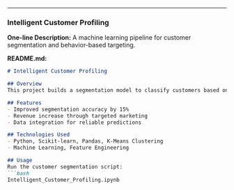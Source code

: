 ---

### **Intelligent Customer Profiling**  
**One-line Description:**
A machine learning pipeline for customer segmentation and behavior-based targeting.

**README.md:**  
```markdown
# Intelligent Customer Profiling

## Overview
This project builds a segmentation model to classify customers based on purchasing behavior. It uses advanced feature engineering and predictive modeling.

## Features
- Improved segmentation accuracy by 15%
- Revenue increase through targeted marketing
- Data integration for reliable predictions

## Technologies Used
- Python, Scikit-learn, Pandas, K-Means Clustering
- Machine Learning, Feature Engineering

## Usage
Run the customer segmentation script:
```bash
Intelligent_Customer_Profiling.ipynb
